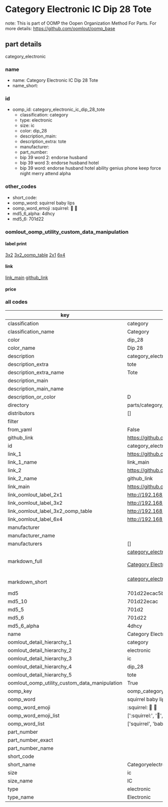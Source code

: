 # Category Electronic IC Dip 28 Tote  

note: This is part of OOMP the Oopen Organization Method For Parts. For more details: https://github.com/oomlout/oomp_base

##  part details



category_electronic

### name
* name: Category Electronic IC Dip 28 Tote
* name_short: 
### id
* oomp_id: category_electronic_ic_dip_28_tote
  * classification: category
  * type: electronic
  * size: ic
  * color: dip_28
  * description_main: 
  * description_extra: tote
  * manufacturer: 
  * part_number: 
  * bip 39 word 2: endorse husband
  * bip 39 word 3: endorse husband hotel
  * bip 39 word: endorse husband hotel ability genius phone keep force night merry attend alpha

### other_codes
* short_code: 
* oomp_word: squirrel baby lips
* oomp_word_emoji :squirrel: :baby: :lips:
* md5_6_alpha: 4dhcy
* md5_6: 701d22






### oomlout_oomp_utility_custom_data_manipulation
#### label print
[3x2](http://192.168.1.245:1112/?label=oomp%204dhcy)
[3x2_oomp_table](http://192.168.1.107:1112/?label=oomp%204dhcy)
[2x1](http://192.168.1.242:1112/?label=oomp%204dhcy)
[6x4](http://192.168.1.55:1112/?label=oomp%204dhcy)    

#### link

[link_main](https://github.com/oomlout/oomlout_oomp_current_version_messy/tree/main/parts/category_electronic_ic_dip_28_tote) [github_link](https://github.com/oomlout/oomlout_oomp_part_src/tree/main/parts/category_electronic_ic_dip_28_tote)                             

#### price







### all codes 
| key | value |  
| --- | --- |  
| classification | category |  
| classification_name | Category |  
| color | dip_28 |  
| color_name | Dip 28 |  
| description | category_electronic |  
| description_extra | tote |  
| description_extra_name | Tote |  
| description_main |  |  
| description_main_name |  |  
| description_or_color | D  |  
| directory | parts/category_electronic_ic_dip_28_tote |  
| distributors | [] |  
| filter |  |  
| from_yaml | False |  
| github_link | https://github.com/oomlout/oomlout_oomp_part_src/tree/main/parts/category_electronic_ic_dip_28_tote |  
| id | category_electronic_ic_dip_28_tote |  
| link_1 | https://github.com/oomlout/oomlout_oomp_current_version_messy/tree/main/parts/category_electronic_ic_dip_28_tote |  
| link_1_name | link_main |  
| link_2 | https://github.com/oomlout/oomlout_oomp_part_src/tree/main/parts/category_electronic_ic_dip_28_tote |  
| link_2_name | github_link |  
| link_main | https://github.com/oomlout/oomlout_oomp_current_version_messy/tree/main/parts/category_electronic_ic_dip_28_tote |  
| link_oomlout_label_2x1 | http://192.168.1.242:1112/?label=oomp%204dhcy |  
| link_oomlout_label_3x2 | http://192.168.1.245:1112/?label=oomp%204dhcy |  
| link_oomlout_label_3x2_oomp_table | http://192.168.1.107:1112/?label=oomp%204dhcy |  
| link_oomlout_label_6x4 | http://192.168.1.55:1112/?label=oomp%204dhcy |  
| manufacturer |  |  
| manufacturer_name |  |  
| manufacturers | [] |  
| markdown_full | [category_electronic_ic_dip_28_tote](https://github.com/oomlout/oomlout_oomp_current_version_messy/tree/main/parts/category_electronic_ic_dip_28_tote)<br>[](https://github.com/oomlout/oomlout_oomp_current_version_messy/tree/main/parts/category_electronic_ic_dip_28_tote)<br>[Category Electronic Ic Dip 28 Tote](https://github.com/oomlout/oomlout_oomp_current_version_messy/tree/main/parts/category_electronic_ic_dip_28_tote)<br><br> |  
| markdown_short | [category_electronic_ic_dip_28_tote](https://github.com/oomlout/oomlout_oomp_current_version_messy/tree/main/parts/category_electronic_ic_dip_28_tote)<br><br> |  
| md5 | 701d22ecac5b0f3a8e307002dc5bfa4e |  
| md5_10 | 701d22ecac |  
| md5_5 | 701d2 |  
| md5_6 | 701d22 |  
| md5_6_alpha | 4dhcy |  
| name | Category Electronic IC Dip 28 Tote |  
| oomlout_detail_hierarchy_1 | category |  
| oomlout_detail_hierarchy_2 | electronic |  
| oomlout_detail_hierarchy_3 | ic |  
| oomlout_detail_hierarchy_4 | dip_28 |  
| oomlout_detail_hierarchy_5 | tote |  
| oomlout_oomp_utility_custom_data_manipulation | True |  
| oomp_key | oomp_category_electronic_ic_dip_28_tote |  
| oomp_word | squirrel baby lips |  
| oomp_word_emoji | :squirrel: :baby: :lips: |  
| oomp_word_emoji_list | [':squirrel:', ':baby:', ':lips:'] |  
| oomp_word_list | ['squirrel', 'baby', 'lips'] |  
| part_number |  |  
| part_number_exact |  |  
| part_number_name |  |  
| short_code |  |  
| short_name | Categoryelectronic |  
| size | ic |  
| size_name | IC |  
| type | electronic |  
| type_name | Electronic |  
